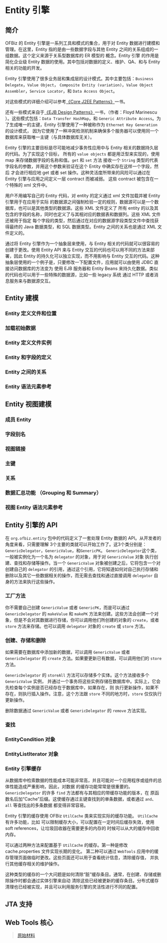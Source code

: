 # Entity 引擎

## 简介

OFBiz 的 Entity 引擎是一系列工具和模式的集合，用于对 Entity 数据进行建模和管理。在这里，Entity
指的是由一些数据字段与其他 Entity 之间的关系组成的一组数据。这个定义来源于关系型数据库的 ER 模型的
概念。Entity 引擎 的作用是简化企业级 Entity 数据的使用。其中包括对数据的定义、维护、QA、和与 Entity
相关的功能的开发。

Entity 引擎使用了很多业务层和集成层的设计模式。其中主要包括：`Business Delegate`，`Value Object`，
`Composite Entity (variation)`，`Value Object Assembler`，`Service Locator`，和 `Data Access Object`。

对这些模式的详细介绍可以参考[《Core J2EE Patterns》](http://www.corej2eepatterns.com/BusinessDelegate.htm)一书。

还有一些模式来自于[《EJB Design Patterns》](http://www.theserverside.com/news/1369776/Free-Book-EJB-Design-Patterns)一书，（作者：Floyd Marinescu ）。这些模式包括：`Data Transfer HashMap`，和 `Generic Attribute Access`。为了生成唯一的主键，Entity 引擎使用了一种被称作为 `Ethernet Key Generation` 的设计模式，
因为它使用了一种冲突检测机制来确保多个服务器可以使用同一个数据库来获取唯一主键（与具体数据库无关）。

Entity 引擎的主要目标是尽可能地减少事务性应用中与 Entity 相关的数据持久层的代码。为了实现这个目标，
所有的 `value objects` 都是用泛型来实现的，使用 map 来存储数据字段的名称和值。`get` 和 `set` 方法
接收一个 `String` 类型的代表字段名的参数，并用这个参数来验证在这个 Entity 中确实存在这样一个字段，然后
才会进行相应地 get 或者 set 操作。这种灵活度所带来的风险可以通过在Entity 引擎与应用之间定义一层 contract 而被减弱。
这些 contract 被包含在一个特殊的 xml 文件中。

用户不用编写自己的 Entity 代码，对 entity 的定义通过 xml 文件加载并被 Entity 引擎用于在应用于实际
的数据源之间强制检验一定的规则，数据源可以是一个数据库，也可以是其他类型的数据源。这些 XML 文件定义了
所有 entity 的以及其包含的字段的名称，同时也定义了与其相对应的数据表和数据列。这些 XML 文件还被用于指定
每个字段的类型，然后通过在对应的数据源字段类型文件中查找获得最终的 Java 数据类型，和 SQL 数据类型。Entity
之间的关系也是通过 XML 文件定义的。

通过将 Entity 引擎作为一个抽象层来使用，与 Entity 相关的代码就可以很容易的创建于更改。使用 Entity API
来与 Entity 交互的代码也可以用不同的方法来部署，因此 Entity 的持久化可以独立实现，而不用影响与 Entity
交互的代码。这种抽象层使用的一个例子是，只要修改一下配置文件，应用就可以由使用 JDBC 直接访问数据库的方法变为
使用 EJB 服务器和 Entity Beans 来持久化数据。类似的代码也可以用于一些特殊的数据源，比如一些 legacy 系统
通过 HTTP 或者消息服务来与数据源交互。

## Entity 建模

### Entity 定义文件和位置

### 加载初始数据

### Entity 定义文件实例

### Entity 和字段的定义

### Entity 之间的关系

### Entity 语法元素参考

## Entity 视图建模

### 成员 Entity

### 字段别名

### 视图链接

### 主键

### 关系

### 数据汇总功能 （Grouping 和 Summary）

### 视图 Entity 语法元素参考

## Entity 引擎的 API

在 `org.ofbiz.entity` 包中的代码定义了一套处理 Entity 数据的 API。从开发者的角度来看，只需要理解
3个主要的类就可以开始工作了。这3个类分别是：`GenericDelegator`，`GenericValue`，和`GenericPK`。
`GenericDelegator`这个类，一般被实例化为一个名为 `delegator` 的对象，用于对 `GenericValue` 对象
执行创建、查找和存储等操作。当一个 `GenericValue` 对象被创建之后，它将包含一个对创建自己的 `delegator`
的引用，通过这个引用，它将知道如何对自己执行存储和删除以及其它一些数据相关的操作，而无需去查找和通过直接调用
`delegator` 自身的方法来执行这些操作。

### 工厂方法

你不需要自己创建 `GenericValue` 或者 `GenericPK`，而是可以通过 `GenericDelegator` 的 `makeValue`
和 `makePK` 方法来创建。这些方法会创建一个对象，但是不会对其数据进行存储，你可以调用他们所创建的对象的
`create`，或者 `store` 方法来存储。也可以调用 `delegator` 对象的 `create` 或 `store` 方法。

### 创建、存储和删除

如果需要在数据库中添加新的数据，可以调用 `GenericValue` 或者 `GenericDelegator` 的 `create`
方法。如果要更新已有数据，可以调用他们的 `store` 方法。

`GenericDelegator` 的 `storeAll` 方法可以存储多个实体。这个方法接收多个 `GenericValue` 实例，
并通过一个事务将这些实例存储在数据库中。实际上，它会先检查每个实例是否已经存在于数据库中，如果存在，则
执行更新操作，如果不存在，则执行插入操作。注意，这个方法跟 `store` 不同的地方时，`store` 仅仅执行
更新操作。

删除数据通过 `GenericValue` 或者 `GenericDelegator` 的 `remove` 方法实现。

### 查找


### EntityCondition 对象

### EntityListIterator 对象

### Entity 引擎缓存

从数据库中检索数据的性能成本可能非常高，并且可能对一个应用程序或组件的总体性能造成严重影响，因此，对数据
的缓存功能常常是很重要的。`GenericDelegator` 的许多 `find` 方法都有与其相应的带缓存功能的版本，在
原函数名后加“Cache”后缀。这使缓存通过主键查找到的单条数据，或者通过 `and`、`all` 等查找出的多条数据
都变得非常容易。

Entity 引擎的缓存使用 OFBiz `UtilCache` 类来实现实际的缓存功能。 `UtilCache` 有许多功能，比如
可以限制缓存大小，可以配置在一定时间后缓存失效，使用 soft references，让垃圾回收器在需要更多的内存的
时候可以从大的缓存中回收内存。

可以通过两种方法来配置基于 `UtilCache` 的缓存。第一种是修改 cache.properties 文件实现长期的变化。
第二种可以通过 `WebTools` 应用中的缓存管理页面做临时更改。这些页面还可以用于查看统计信息，清除缓存值，
并执行其他缓存相关的维护操作。

这种类型的缓存的一个大问题是如何清除“脏”缓存条目。通常，在创建、存储或删除操作时都会通过实体引擎来自动
清除这些已经被更新的缓存条目。分布式缓存清理也已经被实现，并且可以利用服务引擎的灵活性进行不同的配置。

## JTA 支持

## Web Tools 核心

> [原始材料](https://cwiki.apache.org/confluence/display/OFBIZ/Entity+Engine+Guide)
